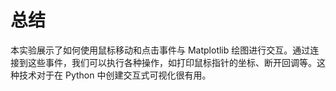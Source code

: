 # 总结

本实验展示了如何使用鼠标移动和点击事件与 Matplotlib 绘图进行交互。通过连接到这些事件，我们可以执行各种操作，如打印鼠标指针的坐标、断开回调等。这种技术对于在 Python 中创建交互式可视化很有用。
